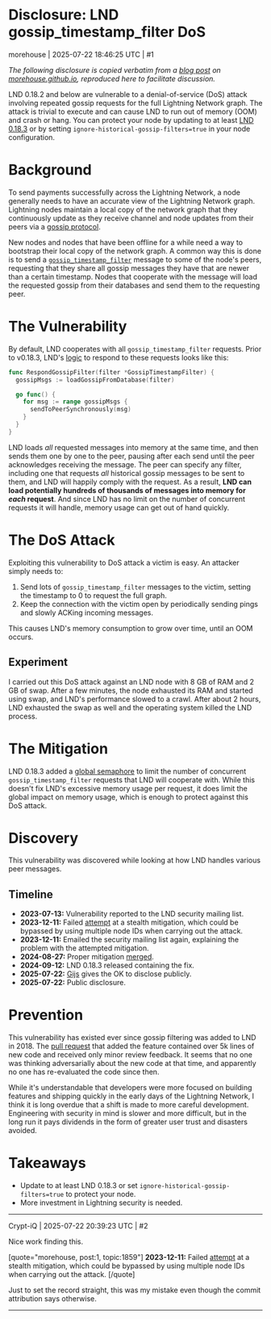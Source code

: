 # Disclosure: LND gossip_timestamp_filter DoS

morehouse | 2025-07-22 18:46:25 UTC | #1

*The following disclosure is copied verbatim from a [blog post](https://morehouse.github.io/lightning/lnd-gossip-timestamp-filter-dos/) on [morehouse.github.io](http://morehouse.github.io), reproduced here to facilitate discussion.*

LND 0.18.2 and below are vulnerable to a denial-of-service (DoS) attack involving repeated gossip requests for the full Lightning Network graph.
The attack is trivial to execute and can cause LND to run out of memory (OOM) and crash or hang.
You can protect your node by updating to at least [LND 0.18.3](https://github.com/lightningnetwork/lnd/releases/tag/v0.18.3-beta) or by setting `ignore-historical-gossip-filters=true` in your node configuration.

# Background

To send payments successfully across the Lightning Network, a node generally needs to have an accurate view of the Lightning Network graph.
Lightning nodes maintain a local copy of the network graph that they continuously update as they receive channel and node updates from their peers via a [gossip protocol](https://en.wikipedia.org/wiki/Gossip_protocol).

New nodes and nodes that have been offline for a while need a way to bootstrap their local copy of the network graph.
A common way this is done is to send a [`gossip_timestamp_filter`](https://github.com/lightning/bolts/blob/6c5968ab83cee68683b4e11dc889b5982a2231e9/07-routing-gossip.md#the-gossip_timestamp_filter-message) message to some of the node's peers, requesting that they share all gossip messages they have that are newer than a certain timestamp.
Nodes that cooperate with the message will load the requested gossip from their databases and send them to the requesting peer.

# The Vulnerability

By default, LND cooperates with all `gossip_timestamp_filter` requests.
Prior to v0.18.3, LND's [logic](https://github.com/lightningnetwork/lnd/blob/9380292a5a41697640c2284186c82dad6f7b004f/discovery/syncer.go#L1317-L1384) to respond to these requests looks like this:

```go
func RespondGossipFilter(filter *GossipTimestampFilter) {
  gossipMsgs := loadGossipFromDatabase(filter)

  go func() {
    for msg := range gossipMsgs {
      sendToPeerSynchronously(msg)
    }
  }
}
```

LND loads *all* requested messages into memory at the same time, and then sends them one by one to the peer, pausing after each send until the peer acknowledges receiving the message.
The peer can specify any filter, including one that requests *all* historical gossip messages to be sent to them, and LND will happily comply with the request.
As a result, **LND can load potentially hundreds of thousands of messages into memory for *each* request**.
And since LND has no limit on the number of concurrent requests it will handle, memory usage can get out of hand quickly.

# The DoS Attack

Exploiting this vulnerability to DoS attack a victim is easy.
An attacker simply needs to:

1. Send lots of `gossip_timestamp_filter` messages to the victim, setting the timestamp to 0 to request the full graph.
2. Keep the connection with the victim open by periodically sending pings and slowly ACKing incoming messages.

This causes LND's memory consumption to grow over time, until an OOM occurs.

## Experiment

I carried out this DoS attack against an LND node with 8 GB of RAM and 2 GB of swap.
After a few minutes, the node exhausted its RAM and started using swap, and LND's performance slowed to a crawl.
After about 2 hours, LND exhausted the swap as well and the operating system killed the LND process.

# The Mitigation

LND 0.18.3 added a [global semaphore](https://github.com/lightningnetwork/lnd/commit/013452cff0788289aae3aa296242c698c9beff9d#diff-fd66292d846960a30b8ff5e63dbf15b846fdb6b55afe6dde63c8c2ebca66674dL22-L513) to limit the number of concurrent `gossip_timestamp_filter` requests that LND will cooperate with.
While this doesn't fix LND's excessive memory usage per request, it does limit the global impact on memory usage, which is enough to protect against this DoS attack.

# Discovery

This vulnerability was discovered while looking at how LND handles various peer messages.

## Timeline

- **2023-07-13:** Vulnerability reported to the LND security mailing list.
- **2023-12-11:** Failed [attempt](https://github.com/lightningnetwork/lnd/pull/8030/commits/a242ad5acb6b46e82ef839be84b0695b2de089a7#diff-5321d5dad7ab003eff5e595aef273619fd9c22586f28f1b141940932b93c6ec7) at a stealth mitigation, which could be bypassed by using multiple node IDs when carrying out the attack.
- **2023-12-11:** Emailed the security mailing list again, explaining the problem with the attempted mitigation.
- **2024-08-27:** Proper mitigation [merged](https://github.com/lightningnetwork/lnd/commit/013452cff0788289aae3aa296242c698c9beff9d#diff-fd66292d846960a30b8ff5e63dbf15b846fdb6b55afe6dde63c8c2ebca66674dL22-L513).
- **2024-09-12:** LND 0.18.3 released containing the fix.
- **2025-07-22:** [Gijs](https://github.com/gijswijs) gives the OK to disclose publicly.
- **2025-07-22:** Public disclosure.

# Prevention

This vulnerability has existed ever since gossip filtering was added to LND in 2018.
The [pull request](https://github.com/lightningnetwork/lnd/pull/1106) that added the feature contained over 5k lines of new code and received only minor review feedback.
It seems that no one was thinking adversarially about the new code at that time, and apparently no one has re-evaluated the code since then.

While it's understandable that developers were more focused on building features and shipping quickly in the early days of the Lightning Network, I think it is long overdue that a shift is made to more careful development.
Engineering with security in mind is slower and more difficult, but in the long run it pays dividends in the form of greater user trust and disasters avoided.

# Takeaways

- Update to at least LND 0.18.3 or set `ignore-historical-gossip-filters=true` to protect your node.
- More investment in Lightning security is needed.

-------------------------

Crypt-iQ | 2025-07-22 20:39:23 UTC | #2

Nice work finding this.

[quote="morehouse, post:1, topic:1859"]
**2023-12-11:** Failed [attempt](https://github.com/lightningnetwork/lnd/pull/8030/commits/a242ad5acb6b46e82ef839be84b0695b2de089a7#diff-5321d5dad7ab003eff5e595aef273619fd9c22586f28f1b141940932b93c6ec7) at a stealth mitigation, which could be bypassed by using multiple node IDs when carrying out the attack.
[/quote]

Just to set the record straight, this was my mistake even though the commit attribution says otherwise.

-------------------------

